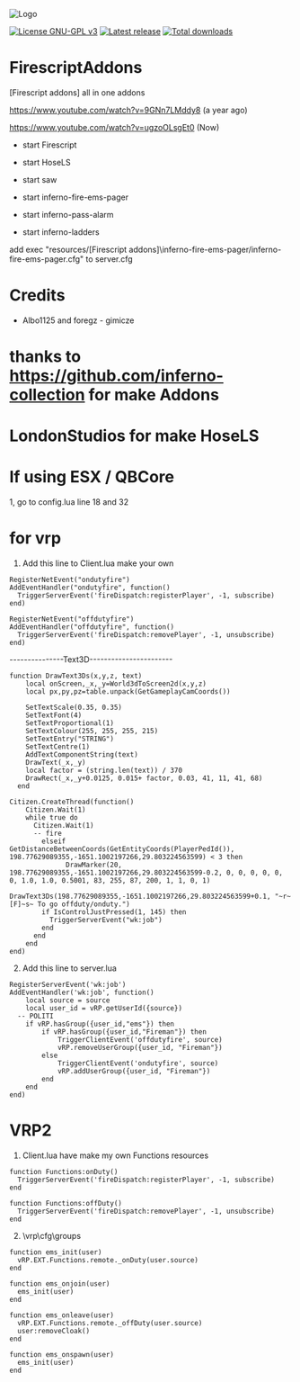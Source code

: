 ![Logo](https://i.imgur.com/lKBSPoC.png)

[![License GNU-GPL v3](https://img.shields.io/github/license/gimicze/firescript?style=for-the-badge)](https://github.com/Wick89/FirescriptAddons/blob/main/LICENSE "License")
[![Latest release](https://img.shields.io/github/v/release/gimicze/firescript?style=for-the-badge)](https://github.com/Wick89/FirescriptAddons/releases "Latest release")
[![Total downloads](https://img.shields.io/github/downloads/gimicze/firescript/total?style=for-the-badge)](https://github.com/Wick89/FirescriptAddons/releases "Total downloads")


# FirescriptAddons
[Firescript addons] all in one addons

https://www.youtube.com/watch?v=9GNn7LMddy8 (a year ago)

https://www.youtube.com/watch?v=ugzoOLsgEt0 (Now)

- start Firescript

- start HoseLS

- start saw

- start inferno-fire-ems-pager

- start inferno-pass-alarm

- start inferno-ladders 


add exec "resources/[Firescript addons]\inferno-fire-ems-pager/inferno-fire-ems-pager.cfg" to server.cfg

# Credits


- Albo1125 and foregz - gimicze

# thanks to https://github.com/inferno-collection for make Addons

# LondonStudios for make HoseLS

# If using ESX / QBCore

1, go to config.lua line 18 and 32


# for vrp

1. Add this line to Client.lua make your own
```
RegisterNetEvent("ondutyfire")
AddEventHandler("ondutyfire", function()
  TriggerServerEvent('fireDispatch:registerPlayer', -1, subscribe)
end)
```

```
RegisterNetEvent("offdutyfire")
AddEventHandler("offdutyfire", function()
  TriggerServerEvent('fireDispatch:removePlayer', -1, unsubscribe)
end)
```

---------------Text3D-----------------------
```
function DrawText3Ds(x,y,z, text)
    local onScreen,_x,_y=World3dToScreen2d(x,y,z)
    local px,py,pz=table.unpack(GetGameplayCamCoords())
    
    SetTextScale(0.35, 0.35)
    SetTextFont(4)
    SetTextProportional(1)
    SetTextColour(255, 255, 255, 215)
    SetTextEntry("STRING")
    SetTextCentre(1)
    AddTextComponentString(text)
    DrawText(_x,_y)
    local factor = (string.len(text)) / 370
    DrawRect(_x,_y+0.0125, 0.015+ factor, 0.03, 41, 11, 41, 68)
  end
```
```
Citizen.CreateThread(function()
    Citizen.Wait(1)
    while true do
      Citizen.Wait(1) 
	  -- fire
		elseif GetDistanceBetweenCoords(GetEntityCoords(PlayerPedId()), 198.77629089355,-1651.1002197266,29.803224563599) < 3 then
			  DrawMarker(20, 198.77629089355,-1651.1002197266,29.803224563599-0.2, 0, 0, 0, 0, 0, 0, 1.0, 1.0, 0.5001, 83, 255, 87, 200, 1, 1, 0, 1)
        DrawText3Ds(198.77629089355,-1651.1002197266,29.803224563599+0.1, "~r~[F]~s~ To go offduty/onduty.")
        if IsControlJustPressed(1, 145) then
          TriggerServerEvent("wk:job")
        end
      end
    end
end)
```

2. Add this line to server.lua
```
RegisterServerEvent('wk:job')
AddEventHandler('wk:job', function()
    local source = source
	local user_id = vRP.getUserId({source})
  -- POLITI
	if vRP.hasGroup({user_id,"ems"}) then
		if vRP.hasGroup({user_id,"Fireman"}) then
			TriggerClientEvent('offdutyfire', source)
			vRP.removeUserGroup({user_id, "Fireman"})
		else
			TriggerClientEvent('ondutyfire', source)
			vRP.addUserGroup({user_id, "Fireman"})
		end
	end
end)
```

# VRP2 

1. Client.lua have make my own Functions resources
```
function Functions:onDuty()
  TriggerServerEvent('fireDispatch:registerPlayer', -1, subscribe)
end
```
```
function Functions:offDuty()
  TriggerServerEvent('fireDispatch:removePlayer', -1, unsubscribe)
end
```

2. \vrp\cfg\groups

```
function ems_init(user)
  vRP.EXT.Functions.remote._onDuty(user.source)
end
```
```
function ems_onjoin(user)
  ems_init(user)
end
```
```
function ems_onleave(user)
  vRP.EXT.Functions.remote._offDuty(user.source)
  user:removeCloak()
end
```
```
function ems_onspawn(user)
  ems_init(user)
end
```

